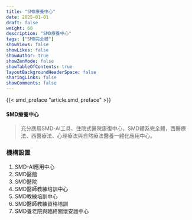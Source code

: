 ```yaml
---
title: "SMD療養中心"
date: 2025-01-01
draft: false
weight: 60
description: "SMD療養中心"
tags: ["SMD完全體"]
showViews: false
showLikes: false
showAuthor: true
showZenMode: false
showTableOfContents: true
layoutBackgroundHeaderSpace: false
sharingLinks: false
showComments: false
---
```


{{< smd_preface "article.smd_preface" >}}

<h4>SMD療養中心</h4>

>充分應用SMD-AI工具、住院式醫院康復中心，SMD體系完全體，西醫療法、西醫療法、心理療法與自然療法醫養一體化應用中心。

### 機構設置
<ol>
<li>SMD-AI應用中心</li>
<li>SMD醫館</li>
<li>SMD醫院</li>
<li>SMD醫師教練培訓中心</li>
<li>SMD教練培訓中心</li>
<li>SMD醫師教練資格培訓</li>
<li>SMD養老院與臨終關懷安護中心</li>
</ol> 